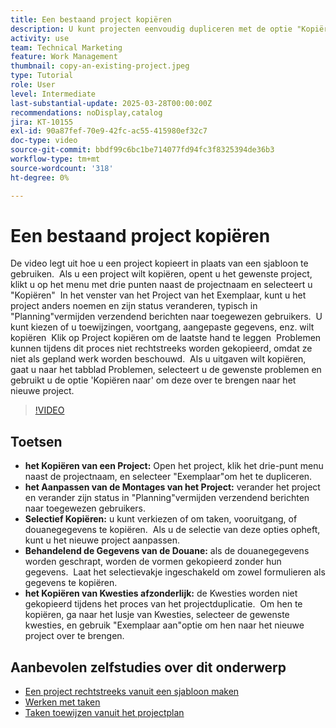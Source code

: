 ```yaml
---
title: Een bestaand project kopiëren
description: U kunt projecten eenvoudig dupliceren met de optie "Kopiëren" in het menu met drie puntjes, de naam van de status wijzigen en de status instellen op "Planning", aangepaste gegevens en formulieren kopiëren en problemen afzonderlijk via het tabblad Uitgaven overbrengen voor op maat gemaakte projectinstellingen.
activity: use
team: Technical Marketing
feature: Work Management
thumbnail: copy-an-existing-project.jpeg
type: Tutorial
role: User
level: Intermediate
last-substantial-update: 2025-03-28T00:00:00Z
recommendations: noDisplay,catalog
jira: KT-10155
exl-id: 90a87fef-70e9-42fc-ac55-415980ef32c7
doc-type: video
source-git-commit: bbdf99c6bc1be714077fd94fc3f8325394de36b3
workflow-type: tm+mt
source-wordcount: '318'
ht-degree: 0%

---
```


# Een bestaand project kopiëren

De video legt uit hoe u een project kopieert in plaats van een sjabloon te gebruiken. &#x200B; Als u een project wilt kopiëren, opent u het gewenste project, klikt u op het menu met drie punten naast de projectnaam en selecteert u &quot;Kopiëren&quot; &#x200B; In het venster van het Project van het Exemplaar, kunt u het project anders noemen en zijn status veranderen, typisch in &quot;Planning&quot;vermijden verzendend berichten naar toegewezen gebruikers. &#x200B; U kunt kiezen of u toewijzingen, voortgang, aangepaste gegevens, enz. wilt kopiëren &#x200B;
Klik op Project kopiëren om de laatste hand te leggen &#x200B;
Problemen kunnen tijdens dit proces niet rechtstreeks worden gekopieerd, omdat ze niet als gepland werk worden beschouwd. &#x200B; Als u uitgaven wilt kopiëren, gaat u naar het tabblad Problemen, selecteert u de gewenste problemen en gebruikt u de optie &#39;Kopiëren naar&#39; om deze over te brengen naar het nieuwe project. &#x200B;


>[!VIDEO](https://video.tv.adobe.com/v/3456037/?quality=12&learn=on&enablevpops=1)

## Toetsen

* **het Kopiëren van een Project:** Open het project, klik het drie-punt menu naast de projectnaam, en selecteer &quot;Exemplaar&quot;om het te dupliceren. &#x200B;
* **het Aanpassen van de Montages van het Project:** verander het project en verander zijn status in &quot;Planning&quot;vermijden verzendend berichten naar toegewezen gebruikers.
* **Selectief Kopiëren:** u kunt verkiezen of om taken, vooruitgang, of douanegegevens te kopiëren. &#x200B; Als u de selectie van deze opties opheft, kunt u het nieuwe project aanpassen.
* **Behandelend de Gegevens van de Douane:** als de douanegegevens worden geschrapt, worden de vormen gekopieerd zonder hun gegevens. &#x200B; Laat het selectievakje ingeschakeld om zowel formulieren als gegevens te kopiëren. &#x200B;
* **het Kopiëren van Kwesties afzonderlijk:** de Kwesties worden niet gekopieerd tijdens het proces van het projectduplicatie. &#x200B; Om hen te kopiëren, ga naar het lusje van Kwesties, selecteer de gewenste kwesties, en gebruik &quot;Exemplaar aan&quot;optie om hen naar het nieuwe project over te brengen. &#x200B;


## Aanbevolen zelfstudies over dit onderwerp

* [Een project rechtstreeks vanuit een sjabloon maken](/help/manage-work/create-and-manage-project-templates/create-a-project-directly-from-a-template.md)
* [Werken met taken](/help/manage-work/tasks/work-with-tasks.md)
* [Taken toewijzen vanuit het projectplan](/help/manage-work/tasks/assign-tasks-from-the-project-plan.md)
